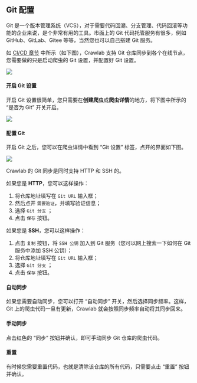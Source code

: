 ## Git 配置

Git 是一个版本管理系统（VCS），对于需要代码回溯、分支管理、代码回滚等功能的企业来说，是个非常有用的工具。市面上的 Git 代码托管服务有很多，例如 GitHub、GitLab、Gitee 等等，当然您也可以自己搭建 Git 服务。

如 [CI/CD 章节](./README.md) 中所示（如下图），Crawlab 支持 Git 仓库同步到各个在线节点，您需要做的只是启动爬虫的 Git 设置，并配置好 Git 设置。

![](http://static-docs.crawlab.cn/crawlab-ci-cd.png)

#### 开启 Git 设置

开启 Git 设置很简单，您只需要在**创建爬虫**或**爬虫详情**的地方，将下图中所示的 “是否为 Git” 开关开启。

![](http://static-docs.crawlab.cn/is-git.png)

#### 配置 Git

开启 Git 之后，您可以在爬虫详情中看到 “Git 设置” 标签，点开的界面如下图。

![](http://static-docs.crawlab.cn/git-settings.png)

Crawlab 的 Git 同步是同时支持 HTTP 和 SSH 的。

如果您是 **HTTP**，您可以这样操作：

1. 将仓库地址填写在 `Git URL` 输入框；
2. 然后点开 `需要验证`，并填写验证信息；
3. 选择 `Git 分支` ；
4. 点击 `保存` 按钮。

如果您是 **SSH**，您可以这样操作：

1. 点击 `复制` 按钮，将 `SSH 公钥` 加入到 Git 服务（您可以网上搜索一下如何在 Git 服务中添加 SSH 公钥）；
2. 将仓库地址填写在 `Git URL` 输入框；
3. 选择 `Git 分支` ；
4. 点击 `保存` 按钮。

#### 自动同步

如果您需要自动同步，您可以打开 “自动同步” 开关，然后选择同步频率。这样，Git 上的爬虫代码一旦有更新，Crawlab 就会按照同步频率自动将其同步回来。

#### 手动同步

点击红色的 “同步” 按钮并确认，即可手动同步 Git 仓库的爬虫代码。

#### 重置

有时候您需要重置代码，也就是清除该仓库的所有代码，只需要点击 “重置” 按钮并确认。